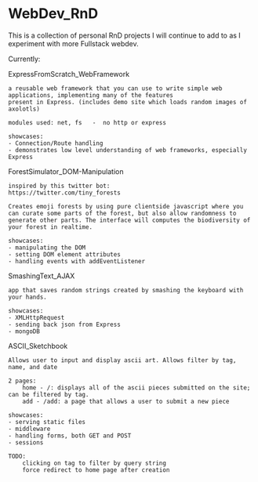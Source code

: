 # WebDev_RnD


This is a collection of personal RnD projects I will continue to add to as I experiment with more Fullstack webdev.

Currently:



ExpressFromScratch_WebFramework

	a reusable web framework that you can use to write simple web applications, implementing many of the features
	present in Express. (includes demo site which loads random images of axolotls) 

	modules used: net, fs   -  no http or express

	showcases:
	- Connection/Route handling
	- demonstrates low level understanding of web frameworks, especially Express



ForestSimulator_DOM-Manipulation

	inspired by this twitter bot:
	https://twitter.com/tiny_forests

	Creates emoji forests by using pure clientside javascript where you can curate some parts of the forest, but also allow randomness to generate other parts. The interface will computes the biodiversity of your forest in realtime.

	showcases:
	- manipulating the DOM
	- setting DOM element attributes
	- handling events with addEventListener



SmashingText_AJAX

	app that saves random strings created by smashing the keyboard with your hands.

	showcases:
	- XMLHttpRequest
    - sending back json from Express
    - mongoDB 



ASCII_Sketchbook

    Allows user to input and display ascii art. Allows filter by tag, name, and date

    2 pages:
    	home - /: displays all of the ascii pieces submitted on the site; can be filtered by tag.
		add - /add: a page that allows a user to submit a new piece

	showcases: 
	- serving static files
	- middleware
	- handling forms, both GET and POST
	- sessions

	TODO:
		clicking on tag to filter by query string
		force redirect to home page after creation


